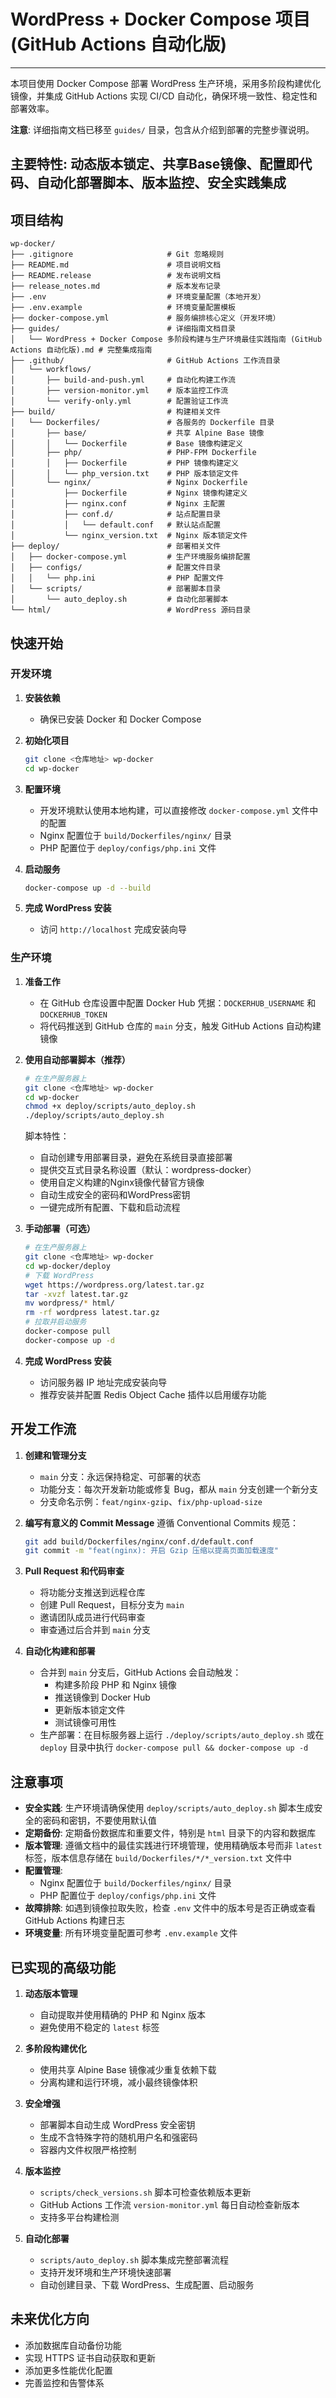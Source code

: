 # WordPress + Docker Compose 项目 (GitHub Actions 自动化版)
---
本项目使用 Docker Compose 部署 WordPress 生产环境，采用多阶段构建优化镜像，并集成 GitHub Actions 实现 CI/CD 自动化，确保环境一致性、稳定性和部署效率。

**注意**: 详细指南文档已移至 `guides/` 目录，包含从介绍到部署的完整步骤说明。

**主要特性**: 动态版本锁定、共享Base镜像、配置即代码、自动化部署脚本、版本监控、安全实践集成
---
## 项目结构

```
wp-docker/
├── .gitignore                     # Git 忽略规则
├── README.md                      # 项目说明文档
├── README.release                 # 发布说明文档
├── release_notes.md               # 版本发布记录
├── .env                           # 环境变量配置（本地开发）
├── .env.example                   # 环境变量配置模板
├── docker-compose.yml             # 服务编排核心定义（开发环境）
├── guides/                        # 详细指南文档目录
│   └── WordPress + Docker Compose 多阶段构建与生产环境最佳实践指南 (GitHub Actions 自动化版).md # 完整集成指南
├── .github/                       # GitHub Actions 工作流目录
│   └── workflows/
│       ├── build-and-push.yml     # 自动化构建工作流
│       ├── version-monitor.yml    # 版本监控工作流
│       └── verify-only.yml        # 配置验证工作流
├── build/                         # 构建相关文件
│   └── Dockerfiles/               # 各服务的 Dockerfile 目录
│       ├── base/                  # 共享 Alpine Base 镜像
│       │   └── Dockerfile         # Base 镜像构建定义
│       ├── php/                   # PHP-FPM Dockerfile
│       │   ├── Dockerfile         # PHP 镜像构建定义
│       │   └── php_version.txt    # PHP 版本锁定文件
│       └── nginx/                 # Nginx Dockerfile
│           ├── Dockerfile         # Nginx 镜像构建定义
│           ├── nginx.conf         # Nginx 主配置
│           ├── conf.d/            # 站点配置目录
│           │   └── default.conf   # 默认站点配置
│           └── nginx_version.txt  # Nginx 版本锁定文件
├── deploy/                        # 部署相关文件
│   ├── docker-compose.yml         # 生产环境服务编排配置
│   ├── configs/                   # 配置文件目录
│   │   └── php.ini                # PHP 配置文件
│   └── scripts/                   # 部署脚本目录
│       └── auto_deploy.sh         # 自动化部署脚本
└── html/                          # WordPress 源码目录
```

## 快速开始

### 开发环境

1. **安装依赖**
   - 确保已安装 Docker 和 Docker Compose

2. **初始化项目**
   ```bash
   git clone <仓库地址> wp-docker
   cd wp-docker
   ```

3. **配置环境**
   - 开发环境默认使用本地构建，可以直接修改 `docker-compose.yml` 文件中的配置
   - Nginx 配置位于 `build/Dockerfiles/nginx/` 目录
   - PHP 配置位于 `deploy/configs/php.ini` 文件

4. **启动服务**
   ```bash
   docker-compose up -d --build
   ```

5. **完成 WordPress 安装**
   - 访问 `http://localhost` 完成安装向导

### 生产环境

1. **准备工作**
   - 在 GitHub 仓库设置中配置 Docker Hub 凭据：`DOCKERHUB_USERNAME` 和 `DOCKERHUB_TOKEN`
   - 将代码推送到 GitHub 仓库的 `main` 分支，触发 GitHub Actions 自动构建镜像

2. **使用自动部署脚本（推荐）**
   ```bash
   # 在生产服务器上
   git clone <仓库地址> wp-docker
   cd wp-docker
   chmod +x deploy/scripts/auto_deploy.sh
   ./deploy/scripts/auto_deploy.sh
   ```
   
   脚本特性：
   - 自动创建专用部署目录，避免在系统目录直接部署
   - 提供交互式目录名称设置（默认：wordpress-docker）
   - 使用自定义构建的Nginx镜像代替官方镜像
   - 自动生成安全的密码和WordPress密钥
   - 一键完成所有配置、下载和启动流程

3. **手动部署（可选）**
   ```bash
   # 在生产服务器上
   git clone <仓库地址> wp-docker
   cd wp-docker/deploy
   # 下载 WordPress
   wget https://wordpress.org/latest.tar.gz
   tar -xvzf latest.tar.gz
   mv wordpress/* html/
   rm -rf wordpress latest.tar.gz
   # 拉取并启动服务
   docker-compose pull
   docker-compose up -d
   ```

4. **完成 WordPress 安装**
    - 访问服务器 IP 地址完成安装向导
    - 推荐安装并配置 Redis Object Cache 插件以启用缓存功能

## 开发工作流

1. **创建和管理分支**
   - `main` 分支：永远保持稳定、可部署的状态
   - 功能分支：每次开发新功能或修复 Bug，都从 `main` 分支创建一个新分支
   - 分支命名示例：`feat/nginx-gzip`、`fix/php-upload-size`

2. **编写有意义的 Commit Message**
   遵循 Conventional Commits 规范：
   ```bash
   git add build/Dockerfiles/nginx/conf.d/default.conf
   git commit -m "feat(nginx): 开启 Gzip 压缩以提高页面加载速度"
   ```

3. **Pull Request 和代码审查**
   - 将功能分支推送到远程仓库
   - 创建 Pull Request，目标分支为 `main`
   - 邀请团队成员进行代码审查
   - 审查通过后合并到 `main` 分支

4. **自动化构建和部署**
   - 合并到 `main` 分支后，GitHub Actions 会自动触发：
     - 构建多阶段 PHP 和 Nginx 镜像
     - 推送镜像到 Docker Hub
     - 更新版本锁定文件
     - 测试镜像可用性
   - 生产部署：在目标服务器上运行 `./deploy/scripts/auto_deploy.sh` 或在 `deploy` 目录中执行 `docker-compose pull && docker-compose up -d`

## 注意事项

- **安全实践**: 生产环境请确保使用 `deploy/scripts/auto_deploy.sh` 脚本生成安全的密码和密钥，不要使用默认值
- **定期备份**: 定期备份数据库和重要文件，特别是 `html` 目录下的内容和数据库
- **版本管理**: 遵循文档中的最佳实践进行环境管理，使用精确版本号而非 `latest` 标签，版本信息存储在 `build/Dockerfiles/*/*_version.txt` 文件中
- **配置管理**: 
  - Nginx 配置位于 `build/Dockerfiles/nginx/` 目录
  - PHP 配置位于 `deploy/configs/php.ini` 文件
- **故障排除**: 如遇到镜像拉取失败，检查 `.env` 文件中的版本号是否正确或查看 GitHub Actions 构建日志
- **环境变量**: 所有环境变量配置可参考 `.env.example` 文件

## 已实现的高级功能

1. **动态版本管理**
   - 自动提取并使用精确的 PHP 和 Nginx 版本
   - 避免使用不稳定的 `latest` 标签

2. **多阶段构建优化**
   - 使用共享 Alpine Base 镜像减少重复依赖下载
   - 分离构建和运行环境，减小最终镜像体积

3. **安全增强**
   - 部署脚本自动生成 WordPress 安全密钥
   - 生成不含特殊字符的随机用户名和强密码
   - 容器内文件权限严格控制

4. **版本监控**
   - `scripts/check_versions.sh` 脚本可检查依赖版本更新
   - GitHub Actions 工作流 `version-monitor.yml` 每日自动检查新版本
   - 支持多平台构建检测

5. **自动化部署**
   - `scripts/auto_deploy.sh` 脚本集成完整部署流程
   - 支持开发环境和生产环境快速部署
   - 自动创建目录、下载 WordPress、生成配置、启动服务

## 未来优化方向

- 添加数据库自动备份功能
- 实现 HTTPS 证书自动获取和更新
- 添加更多性能优化配置
- 完善监控和告警体系